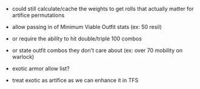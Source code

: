 - could still calculate/cache the weights to get rolls that actually matter for artifice permutations

- allow passing in of Minimum Viable Outfit stats (ex: 50 resil)
- or require the ability to hit double/triple 100 combos
- or state outfit combos they don't care about (ex: over 70 mobility on warlock)
- exotic armor allow list?


- treat exotic as artifice as we can enhance it in TFS